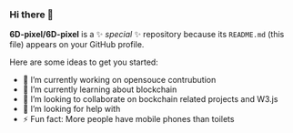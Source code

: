 ### Hi there 👋

**6D-pixel/6D-pixel** is a ✨ _special_ ✨ repository because its `README.md` (this file) appears on your GitHub profile.

Here are some ideas to get you started:

- 🔭 I’m currently working on opensouce contrubution
- 🌱 I’m currently learning about blockchain 
- 👯 I’m looking to collaborate on bockchain related projects and W3.js
- 🤔 I’m looking for help with 
- ⚡ Fun fact: More people have mobile phones than toilets
         
